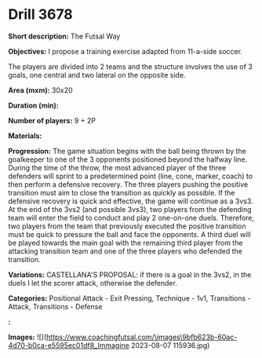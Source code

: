 # Drill 3678

**Short description:**
The Futsal Way

**Objectives:**
I propose a training exercise adapted from 11-a-side soccer.

The players are divided into 2 teams and the structure involves the use of 3 goals, one central and two lateral on the opposite side.

**Area (mxm):**
30x20

**Duration (min):**


**Number of players:**
9 + 2P

**Materials:**


**Progression:**
The game situation begins with the ball being thrown by the goalkeeper to one of the 3 opponents positioned beyond the halfway line. During the time of the throw, the most advanced player of the three defenders will sprint to a predetermined point (line, cone, marker, coach) to then perform a defensive recovery. The three players pushing the positive transition must aim to close the transition as quickly as possible. If the defensive recovery is quick and effective, the game will continue as a 3vs3. At the end of the 3vs2 (and possible 3vs3), two players from the defending team will enter the field to conduct and play 2 one-on-one duels. Therefore, two players from the team that previously executed the positive transition must be quick to pressure the ball and face the opponents. A third duel will be played towards the main goal with the remaining third player from the attacking transition team and one of the three players who defended the transition.

**Variations:**
CASTELLANA'S PROPOSAL: if there is a goal in the 3vs2, in the duels I let the scorer attack, otherwise the defender.

**Categories:**
Positional Attack - Exit Pressing, Technique - 1v1, Transitions - Attack, Transitions - Defense

**:**


**Images:**
![](https://www.coachingfutsal.com/\images\9bfb623b-60ac-4d70-b0ca-e5595ec01df8_Immagine 2023-08-07 115936.jpg)

